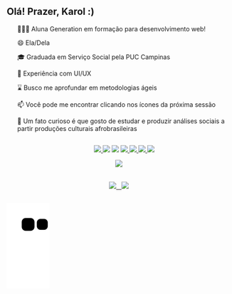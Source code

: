##  Olá! Prazer, Karol :)


<ul>

👩🏻‍💻 Aluna Generation em formação para desenvolvimento web!

😄 Ela/Dela
           
🎓 Graduada em Serviço Social pela PUC Campinas
           
🎨 Experiência com UI/UX
            
⌛ Busco me aprofundar em metodologias ágeis
           
📫 Você pode me encontrar clicando nos ícones da próxima sessão
           
📝 Um fato curioso é que gosto de estudar e produzir análises sociais a partir produções culturais afrobrasileiras</ul>
  
  
##
<html>
<center align>
</ul>
<ul><a href="https://www.instagram.com/krolynecorol/" target="_blank">
<img src="https://img.shields.io/badge/-Instagram-%23E4405F?style=for-the-badge&logo=instagram&logoColor=white" target="_blank"> </a><a href = "mailto:contato@karolyne.corol"> <img src="https://img.shields.io/badge/Gmail-D14836?style=for-the-badge&logo=gmail&logoColor=white" target="_blank"></a>
<a href="https://www.linkedin.com/in/karolynescorol/" target="_blank"><img src="https://img.shields.io/badge/-LinkedIn-%230077B5?style=for-the-badge&logo=linkedin&logoColor=white" target="_blank"></a> <a href= "https://wa.me/5519971051856?text=Falar%com%Karolyne"> <img src="https://img.shields.io/badge/WhatsApp-25D366?style=for-the-badge&logo=whatsapp&logoColor=white"> <a href= https://www.behance.net/krolynecorol> <img src= https://img.shields.io/badge/Behance-0054F7?style=for-the-badge&logo=behance&logoColor=white> 
<a href=https://steamcommunity.com/id/KROUCR> <img src=https://img.shields.io/badge/Steam-000000?style=for-the-badge&logo=steam&logoColor=white> <a href=https://open.spotify.com/user/karolynecorol> <img src=https://img.shields.io/badge/Spotify-1ED760?&style=for-the-badge&logo=spotify&logoColor=white></ul>
  
<img src="https://c.tenor.com/eEArTGjyJAEAAAAi/grrl-pwr-mixtape.gif" height=”200” width=”200”>
</center>
           
           
##
           
<div align center>
           <center><a href="https://github.com/karolynecorol">
           <img height="180em" src="https://github-readme-stats.vercel.app/api?username=karolynecorol&show_icons=true&theme=tokyonight&include_all_commits=true&count_private=true"/>
           &nbsp; 
           <img height="180em" src="https://github-readme-stats.vercel.app/api/top-langs/?username=karolynecorol&layout=compact&langs_count=7&theme=tokyonight"/></a></center>
</div></center>

##

![Snake animation](https://github.com/kroucr/kroucr/blob/output/github-contribution-grid-snake.svg)
           </center>
           </html>
